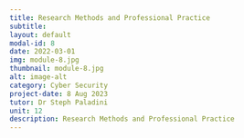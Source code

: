 ```yaml
---
title: Research Methods and Professional Practice
subtitle: 
layout: default
modal-id: 8
date: 2022-03-01
img: module-8.jpg
thumbnail: module-8.jpg
alt: image-alt
category: Cyber Security
project-date: 8 Aug 2023
tutor: Dr Steph Paladini
unit: 12
description: Research Methods and Professional Practice
---
```

